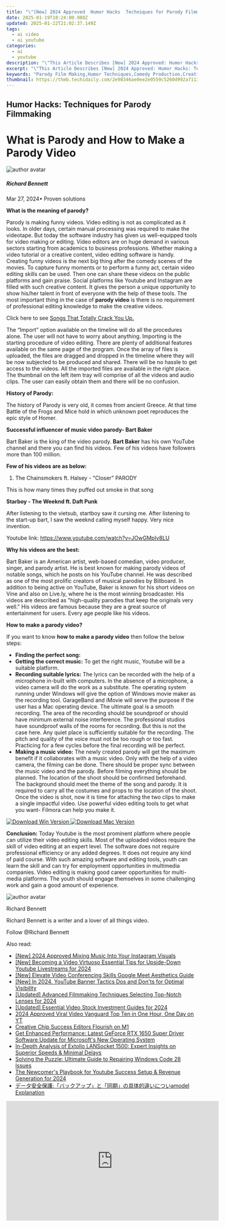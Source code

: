 ```yaml
---
title: "\"[New] 2024 Approved  Humor Hacks  Techniques for Parody Filmmaking\""
date: 2025-01-19T18:24:00.988Z
updated: 2025-01-22T21:02:37.149Z
tags:
  - ai video
  - ai youtube
categories:
  - ai
  - youtube
description: "\"This Article Describes [New] 2024 Approved: Humor Hacks: Techniques for Parody Filmmaking\""
excerpt: "\"This Article Describes [New] 2024 Approved: Humor Hacks: Techniques for Parody Filmmaking\""
keywords: "Parody Film Making,Humor Techniques,Comedy Production,Creative Writing,Satirical Crafting,Laughter Artistry,Screenplay Skills"
thumbnail: https://thmb.techidaily.com/2e98346ae0ee2e0559c5260d992a7113232d0df75bda10dff9dc91899db94103.jpg
---
```


## Humor Hacks: Techniques for Parody Filmmaking

# What is Parody and How to Make a Parody Video

![author avatar](https://images.wondershare.com/filmora/article-images/richard-bennett.jpg)

##### Richard Bennett

 Mar 27, 2024• Proven solutions

**What is the meaning of parody?**

Parody is making funny videos. Video editing is not as complicated as it looks. In older days, certain manual processing was required to make the videotape. But today the software industry has given us well-equipped tools for video making or editing. Video editors are on huge demand in various sectors starting from academics to business professions. Whether making a video tutorial or a creative content, video editing software is handy. Creating funny videos is the next big thing after the comedy scenes of the movies. To capture funny moments or to perform a funny act, certain video editing skills can be used. Then one can share these videos on the public platforms and gain praise. Social platforms like Youtube and Instagram are filled with such creative content. It gives the person a unique opportunity to show his/her talent in front of everyone with the help of these tools. The most important thing in the case of **parody video** is there is no requirement of professional editing knowledge to make the creative videos.

Click here to see [Songs That Totally Crack You Up.](https://tools.techidaily.com/wondershare/filmora/download/)

The “Import” option available on the timeline will do all the procedures alone. The user will not have to worry about anything. Importing is the starting procedure of video editing. There are plenty of additional features available on the same page of the program. Once the array of files is uploaded, the files are dragged and dropped in the timeline where they will be now subjected to be produced and shared. There will be no hassle to get access to the videos. All the imported files are available in the right place. The thumbnail on the left item tray will comprise of all the videos and audio clips. The user can easily obtain them and there will be no confusion.

**History of Parody:**

The history of Parody is very old, it comes from ancient Greece. At that time Battle of the Frogs and Mice hold in which unknown poet reproduces the epic style of Homer.

**Successful influencer of music video parody- Bart Baker**

Bart Baker is the king of the video parody. **Bart Baker** has his own YouTube channel and there you can find his videos. Few of his videos have followers more than 100 million.

**Few of his videos are as below:**

1. The Chainsmokers ft. Halsey - "Closer" PARODY

 This is how many times they puffed out smoke in that song

**Starboy - The Weeknd ft. Daft Punk**

After listening to the vietsub, startboy saw it cursing me. After listening to the start-up bart, I saw the weeknd calling myself happy. Very nice invention.

Youtube link: <https://www.youtube.com/watch?v=JOwGMpIv8LU>

**Why his videos are the best:**

Bart Baker is an American artist, web-based comedian, video producer, singer, and parody artist. He is best known for making parody videos of notable songs, which he posts on his YouTube channel. He was described as one of the most prolific creators of musical parodies by Billboard. In addition to being active on YouTube, Baker is known for his short videos on Vine and also on Live.ly, where he is the most winning broadcaster. His videos are described as "high-quality parodies that keep the originals very well." His videos are famous because they are a great source of entertainment for users. Every age people like his videos.

**How to make a parody video?**

If you want to know **how to make a parody video** then follow the below steps:

* **Finding the perfect song:**
* **Getting the correct music:** To get the right music, Youtube will be a suitable platform.
* **Recording suitable lyrics:** The lyrics can be recorded with the help of a microphone in-built with computers. In the absence of a microphone, a video camera will do the work as a substitute. The operating system running under Windows will give the option of Windows movie maker as the recording tool. GarageBand and iMovie will serve the purpose if the user has a Mac operating device. The ultimate goal is a smooth recording. The area of the recording should be soundproof or should have minimum external noise interference. The professional studios have soundproof walls of the rooms for recording. But this is not the case here. Any quiet place is sufficiently suitable for the recording. The pitch and quality of the voice must not be too rough or too fast. Practicing for a few cycles before the final recording will be perfect.
* **Making a music video:** The newly created parody will get the maximum benefit if it collaborates with a music video. Only with the help of a video camera, the filming can be done. There should be proper sync between the music video and the parody. Before filming everything should be planned. The location of the shoot should be confirmed beforehand. The background should meet the theme of the song and parody. It is required to carry all the costumes and props to the location of the shoot. Once the video is shot, now it is time for attaching the two clips to make a single impactful video. Use powerful video editing tools to get what you want- Filmora can help you make it.

[![Download Win Version](https://images.wondershare.com/filmora/guide/download-btn-win.jpg) ](https://tools.techidaily.com/wondershare/filmora/download/) [![Download Mac Version](https://images.wondershare.com/filmora/guide/download-btn-mac.jpg) ](https://tools.techidaily.com/wondershare/filmora/download/)

**Conclusion:** Today Youtube is the most prominent platform where people can utilize their video editing skills. Most of the uploaded videos require the skill of video editing at an expert level. The software does not require professional efficiency or any added degrees. It does not require any kind of paid course. With such amazing software and editing tools, youth can learn the skill and can try for employment opportunities in multimedia companies. Video editing is making good career opportunities for multi-media platforms. The youth should engage themselves in some challenging work and gain a good amount of experience.

![author avatar](https://images.wondershare.com/filmora/article-images/richard-bennett.jpg)

Richard Bennett

Richard Bennett is a writer and a lover of all things video.

Follow @Richard Bennett

<ins class="adsbygoogle"
     style="display:block"
     data-ad-format="autorelaxed"
     data-ad-client="ca-pub-7571918770474297"
     data-ad-slot="1223367746"></ins>

<ins class="adsbygoogle"
     style="display:block"
     data-ad-client="ca-pub-7571918770474297"
     data-ad-slot="8358498916"
     data-ad-format="auto"
     data-full-width-responsive="true"></ins>

<span class="atpl-alsoreadstyle">Also read:</span>
<div><ul>
<li><a href="https://instagram-clips.techidaily.com/new-2024-approved-mixing-music-into-your-instagram-visuals/"><u>[New] 2024 Approved Mixing Music Into Your Instagram Visuals</u></a></li>
<li><a href="https://youtube-webster.techidaily.com/ecoming-a-video-virtuoso-essential-tips-for-upside-down-youtube-livestreams-for-2024/"><u>[New] Becoming a Video Virtuoso Essential Tips for Upside-Down Youtube Livestreams for 2024</u></a></li>
<li><a href="https://digital-screen-recording.techidaily.com/new-elevate-video-conferencing-skills-google-meet-aesthetics-guide/"><u>[New] Elevate Video Conferencing Skills Google Meet Aesthetics Guide</u></a></li>
<li><a href="https://youtube-webster.techidaily.com/n-2024-youtube-banner-tactics-dos-and-donts-for-optimal-visibility/"><u>[New] In 2024, YouTube Banner Tactics Dos and Don'ts for Optimal Visibility</u></a></li>
<li><a href="https://youtube-webster.techidaily.com/ed-advanced-filmmaking-techniques-selecting-top-notch-lenses-for-2024/"><u>[Updated] Advanced Filmmaking Techniques Selecting Top-Notch Lenses for 2024</u></a></li>
<li><a href="https://youtube-webster.techidaily.com/ed-essential-video-stock-investment-guides-for-2024/"><u>[Updated] Essential Video Stock Investment Guides for 2024</u></a></li>
<li><a href="https://youtube-webster.techidaily.com/approved-viral-video-vanguard-top-ten-in-one-hour-one-day-on-yt/"><u>2024 Approved Viral Video Vanguard Top Ten in One Hour, One Day on YT</u></a></li>
<li><a href="https://fox-helps.techidaily.com/creative-chip-success-editors-flourish-on-m1/"><u>Creative Chip Success Editors Flourish on M1</u></a></li>
<li><a href="https://hardware-updates.techidaily.com/get-enhanced-performance-latest-geforce-rtx-1650-super-driver-software-update-for-microsofts-new-operating-system/"><u>Get Enhanced Performance: Latest GeForce RTX 1650 Super Driver Software Update for Microsoft's New Operating System</u></a></li>
<li><a href="https://buynow-reviews.techidaily.com/in-depth-analysis-of-extollo-lansocket-1500-expert-insights-on-superior-speeds-and-minimal-delays/"><u>In-Depth Analysis of Extollo LANSocket 1500: Expert Insights on Superior Speeds & Minimal Delays</u></a></li>
<li><a href="https://technical-tips.techidaily.com/solving-the-puzzle-ultimate-guide-to-repairing-windows-code-28-issues/"><u>Solving the Puzzle: Ultimate Guide to Repairing Windows Code 28 Issues</u></a></li>
<li><a href="https://facebook-video-share.techidaily.com/the-newcomers-playbook-for-youtube-success-setup-and-revenue-generation-for-2024/"><u>The Newcomer's Playbook for Youtube Success Setup & Revenue Generation for 2024</u></a></li>
<li><a href="https://win-advanced.techidaily.com/amodel-explanation/"><u>データ安全保護:「バックアップ」と「同期」の具体的違いについamodel Explanation</u></a></li>
</ul></div>

<!-- affiliate ads begin -->
<iframe width="560" height="315" src="https://www.youtube.com/embed/SDUPd69Qfls?si=uIGZG-riskwmVZYg" title="YouTube video player" frameborder="0" allow="accelerometer; autoplay; clipboard-write; encrypted-media; gyroscope; picture-in-picture; web-share" referrerpolicy="strict-origin-when-cross-origin" allowfullscreen></iframe>
<!-- affiliate ads end -->

